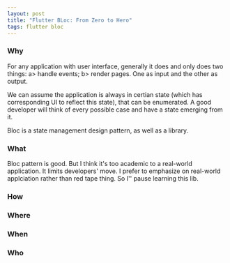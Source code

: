 ```yaml
---
layout: post
title: "Flutter BLoc: From Zero to Hero"
tags: flutter bloc
---
```




### Why

For any application with user interface, generally it does and only does two things: a> handle events; b> render pages. One as input and the other as output.

We can assume the application is always in certian state (which has corresponding UI to reflect this state), that can be enumerated. A good developer will think of every possible case and have a state emerging from it.

Bloc is a state management design pattern, as well as a library.



### What

Bloc pattern is good. But I think it's too academic to a real-world application. It limits developers' move. I prefer to emphasize on real-world applciation rather than red tape thing. So I'' pause learning this lib.





### How



### Where


### When



### Who